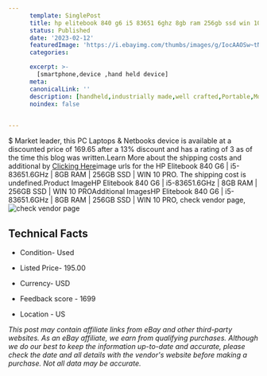 ```yaml
---
      template: SinglePost
      title: hp elitebook 840 g6 i5 83651 6ghz 8gb ram 256gb ssd win 10 pro
      status: Published
      date: '2023-02-12'
      featuredImage: 'https://i.ebayimg.com/thumbs/images/g/IocAAOSw~tNj5SJM/s-l225.jpg'
      categories: 

      excerpt: >-
        [smartphone,device ,hand held device]
      meta:
      canonicalLink: ''
      description: [handheld,industrially made,well crafted,Portable,Mobile,Compact,Convenient,Lightweight,Maneuverable,Man-portable,Miniature,Carriable,Hand-held,Light,Holdable,Transportable,Mobile device,Pocket-sized,On-the-go,Wireless,Cordless,Compact size,Convenient size, smartphone,device ,hand held device]
      noindex: false

        
---
```

$
    Market leader, this PC Laptops & Netbooks device is available at a discounted price of 169.65 after a 13% discount and has a rating of 3 as of the time this blog was written.Learn More about the shipping costs and additional by [Clicking Here](https://www.ebay.com/itm/115701312869?hash=item1af055ed65%3Ag%3AIocAAOSw%7EtNj5SJM&mkevt=1&mkcid=1&mkrid=711-53200-19255-0&campid=%253CePNCampaignId%253E&customid=%253CreferenceId%253E&toolid=10049)image urls for the HP Elitebook 840 G6 | i5-83651.6GHz | 8GB RAM | 256GB SSD | WIN 10 PRO. The shipping cost is undefined.Product ImageHP Elitebook 840 G6 | i5-83651.6GHz | 8GB RAM | 256GB SSD | WIN 10 PROAdditional ImagesHP Elitebook 840 G6 | i5-83651.6GHz | 8GB RAM | 256GB SSD | WIN 10 PRO, check vendor page, ![check vendor page](https://origin-galleryplus.ebayimg.com/ws/web/115701312869_2_0_1/225x225.jpg,https://origin-galleryplus.ebayimg.com/ws/web/115701312869_3_0_1/225x225.jpg,https://origin-galleryplus.ebayimg.com/ws/web/115701312869_4_0_1/225x225.jpg,https://origin-galleryplus.ebayimg.com/ws/web/115701312869_5_0_1/225x225.jpg,https://origin-galleryplus.ebayimg.com/ws/web/115701312869_6_0_1/225x225.jpg,https://origin-galleryplus.ebayimg.com/ws/web/115701312869_7_0_1/225x225.jpg,https://origin-galleryplus.ebayimg.com/ws/web/115701312869_8_0_1/225x225.jpg,https://origin-galleryplus.ebayimg.com/ws/web/115701312869_9_0_1/225x225.jpg,https://origin-galleryplus.ebayimg.com/ws/web/115701312869_10_0_1/225x225.jpg,https://origin-galleryplus.ebayimg.com/ws/web/115701312869_11_0_1/225x225.jpg,https://origin-galleryplus.ebayimg.com/ws/web/115701312869_12_0_1/225x225.jpg)
    
    

 ## Technical Facts 



     
      

 - Condition- Used 


      

 - Listed Price- 195.00 


      

 - Currency- USD 


      

 - Feedback score - 1699 


      

 - Location - US 


      
      

 *_This post may contain affiliate links from eBay and other third-party websites. As an eBay affiliate, we earn from qualifying purchases. Although we do our best to keep the information up-to-date and accurate, please check the date and all details with the vendor's website before making a purchase. Not all data may be accurate._*



    
    
    
    
    